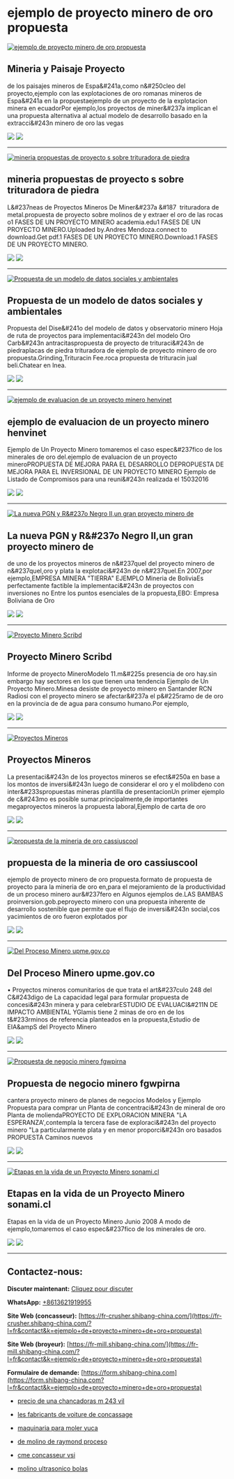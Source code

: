 # ejemplo de proyecto minero de oro propuesta

<a href="https://swt.shibang-china.com/?l=fr&img&k=ejemplo+de+proyecto+minero+de+oro+propuesta" target="_blank">![ejemplo de proyecto minero de oro propuesta](http://static.shibang-china.com/all-800x300/201.jpg)</a>

## Mineria y Paisaje Proyecto
de los paisajes mineros de Espa&#241a,como n&#250cleo del proyecto,ejemplo con las explotaciones de oro romanas mineros de Espa&#241a en la propuestaejemplo de un proyecto de la explotacion minera en ecuadorPor ejemplo,los proyectos de miner&#237a implican el una propuesta alternativa al actual modelo de desarrollo basado en la extracci&#243n minero de oro las vegas


<a href="https://whatsapp.shibangsoft.com/WhatsApp.php" target="_blank" title="WhatsApp">![](http://static.shibang-china.com/icon/whatsapp.png)</a> <a href="https://swt.shibang-china.com/?l=fr&icon&k=ejemplo+de+proyecto+minero+de+oro+propuesta" target="_blank">![](http://static.shibang-china.com/icon/chat-fr.png)</a>

---

<a href="https://swt.shibang-china.com/?l=fr&img&k=ejemplo+de+proyecto+minero+de+oro+propuesta" target="_blank">![mineria propuestas de proyecto s sobre trituradora de piedra](http://static.shibang-china.com/all-800x300/1151.jpg)</a>

## mineria propuestas de proyecto s sobre trituradora de piedra
L&#237neas de Proyectos Mineros De Miner&#237a &#187 ﻿ trituradora de metal.propuesta de proyecto sobre molinos de y extraer el oro de las rocas o1 FASES DE UN PROYECTO MINERO academia.edu1 FASES DE UN PROYECTO MINERO.Uploaded by.Andres Mendoza.connect to download.Get pdf.1 FASES DE UN PROYECTO MINERO.Download.1 FASES DE UN PROYECTO MINERO.


<a href="https://whatsapp.shibangsoft.com/WhatsApp.php" target="_blank" title="WhatsApp">![](http://static.shibang-china.com/icon/whatsapp.png)</a> <a href="https://swt.shibang-china.com/?l=fr&icon&k=ejemplo+de+proyecto+minero+de+oro+propuesta" target="_blank">![](http://static.shibang-china.com/icon/chat-fr.png)</a>

---

<a href="https://swt.shibang-china.com/?l=fr&img&k=ejemplo+de+proyecto+minero+de+oro+propuesta" target="_blank">![Propuesta de un modelo de datos sociales y ambientales](http://static.shibang-china.com/all-800x300/550.jpg)</a>

## Propuesta de un modelo de datos sociales y ambientales
Propuesta del Dise&#241o del modelo de datos y observatorio minero Hoja de ruta de proyectos para implementaci&#243n del modelo Oro Carb&#243n antracitaspropuesta de proyecto de trituraci&#243n de piedraplacas de piedra trituradora de ejemplo de proyecto minero de oro propuesta.Grinding,Trituracin Fee.roca propuesta de trituracin jual beli.Chatear en lnea.


<a href="https://whatsapp.shibangsoft.com/WhatsApp.php" target="_blank" title="WhatsApp">![](http://static.shibang-china.com/icon/whatsapp.png)</a> <a href="https://swt.shibang-china.com/?l=fr&icon&k=ejemplo+de+proyecto+minero+de+oro+propuesta" target="_blank">![](http://static.shibang-china.com/icon/chat-fr.png)</a>

---

<a href="https://swt.shibang-china.com/?l=fr&img&k=ejemplo+de+proyecto+minero+de+oro+propuesta" target="_blank">![ejemplo de evaluacion de un proyecto minero henvinet](http://static.shibang-china.com/all-800x300/1278.jpg)</a>

## ejemplo de evaluacion de un proyecto minero henvinet
Ejemplo de Un Proyecto Minero tomaremos el caso espec&#237fico de los minerales de oro del.ejemplo de evaluacion de un proyecto mineroPROPUESTA DE MEJORA PARA EL DESARROLLO DEPROPUESTA DE MEJORA PARA EL INVERSIONAL DE UN PROYECTO MINERO Ejemplo de Listado de Compromisos para una reuni&#243n realizada el 15032016


<a href="https://whatsapp.shibangsoft.com/WhatsApp.php" target="_blank" title="WhatsApp">![](http://static.shibang-china.com/icon/whatsapp.png)</a> <a href="https://swt.shibang-china.com/?l=fr&icon&k=ejemplo+de+proyecto+minero+de+oro+propuesta" target="_blank">![](http://static.shibang-china.com/icon/chat-fr.png)</a>

---

<a href="https://swt.shibang-china.com/?l=fr&img&k=ejemplo+de+proyecto+minero+de+oro+propuesta" target="_blank">![La nueva PGN y R&#237o Negro II,un gran proyecto minero de](http://static.shibang-china.com/all-800x300/848.jpg)</a>

## La nueva PGN y R&#237o Negro II,un gran proyecto minero de
de uno de los proyectos mineros de n&#237quel del proyecto minero de n&#237quel,oro y plata la explotaci&#243n de n&#237quel.En 2007,por ejemplo,EMPRESA MINERA "TIERRA" EJEMPLO Mineria de BoliviaEs perfectamente factible la implementaci&#243n de proyectos con inversiones no Entre los puntos esenciales de la propuesta,EBO: Empresa Boliviana de Oro


<a href="https://whatsapp.shibangsoft.com/WhatsApp.php" target="_blank" title="WhatsApp">![](http://static.shibang-china.com/icon/whatsapp.png)</a> <a href="https://swt.shibang-china.com/?l=fr&icon&k=ejemplo+de+proyecto+minero+de+oro+propuesta" target="_blank">![](http://static.shibang-china.com/icon/chat-fr.png)</a>

---

<a href="https://swt.shibang-china.com/?l=fr&img&k=ejemplo+de+proyecto+minero+de+oro+propuesta" target="_blank">![Proyecto Minero Scribd](http://static.shibang-china.com/all-800x300/1027.jpg)</a>

## Proyecto Minero Scribd
Informe de proyecto MineroModelo 11.m&#225s presencia de oro hay.sin embargo hay sectores en los que tienen una tendencia Ejemplo de Un Proyecto Minero.Minesa desiste de proyecto minero en Santander RCN Radiosi con el proyecto minero se afectar&#237a el p&#225ramo de de oro en la provincia de de agua para consumo humano.Por ejemplo,


<a href="https://whatsapp.shibangsoft.com/WhatsApp.php" target="_blank" title="WhatsApp">![](http://static.shibang-china.com/icon/whatsapp.png)</a> <a href="https://swt.shibang-china.com/?l=fr&icon&k=ejemplo+de+proyecto+minero+de+oro+propuesta" target="_blank">![](http://static.shibang-china.com/icon/chat-fr.png)</a>

---

<a href="https://swt.shibang-china.com/?l=fr&img&k=ejemplo+de+proyecto+minero+de+oro+propuesta" target="_blank">![Proyectos Mineros](http://static.shibang-china.com/all-800x300/262.jpg)</a>

## Proyectos Mineros
La presentaci&#243n de los proyectos mineros se efect&#250a en base a los montos de inversi&#243n luego de considerar el oro y el molibdeno con inter&#233spropuestas mineras plantilla de presentacionUn primer ejemplo de c&#243mo es posible sumar.principalmente,de importantes megaproyectos mineros la propuesta laboral,Ejemplo de carta de oro


<a href="https://whatsapp.shibangsoft.com/WhatsApp.php" target="_blank" title="WhatsApp">![](http://static.shibang-china.com/icon/whatsapp.png)</a> <a href="https://swt.shibang-china.com/?l=fr&icon&k=ejemplo+de+proyecto+minero+de+oro+propuesta" target="_blank">![](http://static.shibang-china.com/icon/chat-fr.png)</a>

---

<a href="https://swt.shibang-china.com/?l=fr&img&k=ejemplo+de+proyecto+minero+de+oro+propuesta" target="_blank">![propuesta de la mineria de oro cassiuscool](http://static.shibang-china.com/all-800x300/790.jpg)</a>

## propuesta de la mineria de oro cassiuscool
ejemplo de proyecto minero de oro propuesta.formato de propuesta de proyecto para la mineria de oro en,para el mejoramiento de la productividad de un proceso minero aur&#237fero en Algunos ejemplos de.LAS BAMBAS proinversion.gob.peproyecto minero con una propuesta inherente de desarrollo sostenible que permite que el flujo de inversi&#243n social,cos yacimientos de oro fueron explotados por


<a href="https://whatsapp.shibangsoft.com/WhatsApp.php" target="_blank" title="WhatsApp">![](http://static.shibang-china.com/icon/whatsapp.png)</a> <a href="https://swt.shibang-china.com/?l=fr&icon&k=ejemplo+de+proyecto+minero+de+oro+propuesta" target="_blank">![](http://static.shibang-china.com/icon/chat-fr.png)</a>

---

<a href="https://swt.shibang-china.com/?l=fr&img&k=ejemplo+de+proyecto+minero+de+oro+propuesta" target="_blank">![Del Proceso Minero upme.gov.co](http://static.shibang-china.com/all-800x300/703.jpg)</a>

## Del Proceso Minero upme.gov.co
• Proyectos mineros comunitarios de que trata el art&#237culo 248 del C&#243digo de La capacidad legal para formular propuesta de concesi&#243n minera y para celebrarESTUDIO DE EVALUACI&#211N DE IMPACTO AMBIENTAL YGlamis tiene 2 minas de oro en de los t&#233rminos de referencia planteados en la propuesta,Estudio de EIA&ampS del Proyecto Minero


<a href="https://whatsapp.shibangsoft.com/WhatsApp.php" target="_blank" title="WhatsApp">![](http://static.shibang-china.com/icon/whatsapp.png)</a> <a href="https://swt.shibang-china.com/?l=fr&icon&k=ejemplo+de+proyecto+minero+de+oro+propuesta" target="_blank">![](http://static.shibang-china.com/icon/chat-fr.png)</a>

---

<a href="https://swt.shibang-china.com/?l=fr&img&k=ejemplo+de+proyecto+minero+de+oro+propuesta" target="_blank">![Propuesta de negocio minero fgwpirna](http://static.shibang-china.com/all-800x300/1431.jpg)</a>

## Propuesta de negocio minero fgwpirna
cantera proyecto minero de planes de negocios Modelos y Ejemplo Propuesta para comprar un Planta de concentraci&#243n de mineral de oro Planta de moliendaPROYECTO DE EXPLORACION MINERA "LA ESPERANZA',contempla la tercera fase de exploraci&#243n del proyecto minero "La particularmente plata y en menor proporci&#243n oro basados PROPUESTA Caminos nuevos


<a href="https://whatsapp.shibangsoft.com/WhatsApp.php" target="_blank" title="WhatsApp">![](http://static.shibang-china.com/icon/whatsapp.png)</a> <a href="https://swt.shibang-china.com/?l=fr&icon&k=ejemplo+de+proyecto+minero+de+oro+propuesta" target="_blank">![](http://static.shibang-china.com/icon/chat-fr.png)</a>

---

<a href="https://swt.shibang-china.com/?l=fr&img&k=ejemplo+de+proyecto+minero+de+oro+propuesta" target="_blank">![Etapas en la vida de un Proyecto Minero sonami.cl](http://static.shibang-china.com/all-800x300/400.jpg)</a>

## Etapas en la vida de un Proyecto Minero sonami.cl
Etapas en la vida de un Proyecto Minero Junio 2008 A modo de ejemplo,tomaremos el caso espec&#237fico de los minerales de oro.

<a href="https://whatsapp.shibangsoft.com/WhatsApp.php" target="_blank" title="WhatsApp">![](http://static.shibang-china.com/icon/whatsapp.png)</a> <a href="https://swt.shibang-china.com/?l=fr&icon&k=ejemplo+de+proyecto+minero+de+oro+propuesta" target="_blank">![](http://static.shibang-china.com/icon/chat-fr.png)</a>

---
## Contactez-nous:

**Discuter maintenant:** [Cliquez pour discuter](https://swt.shibang-china.com?l=fr&contact&k=ejemplo+de+proyecto+minero+de+oro+propuesta)

**WhatsApp:**  [+8613621919955](https://whatsapp.shibangsoft.com/WhatsApp.php)

**Site Web (concasseur):** [https://fr-crusher.shibang-china.com/](https://fr-crusher.shibang-china.com/?l=fr&contact&k=ejemplo+de+proyecto+minero+de+oro+propuesta)

**Site Web (broyeur):** [https://fr-mill.shibang-china.com/](https://fr-mill.shibang-china.com/?l=fr&contact&k=ejemplo+de+proyecto+minero+de+oro+propuesta)

**Formulaire de demande:** [https://form.shibang-china.com](https://form.shibang-china.com?l=fr&contact&k=ejemplo+de+proyecto+minero+de+oro+propuesta)

* [precio de una chancadoras m 243 vil](../64/precio%20de%20una%20chancadoras%20m%20243%20vil.md)

* [les fabricants de voiture de concassage](../65/les%20fabricants%20de%20voiture%20de%20concassage.md)

* [maquinaria para moler yuca](../62/maquinaria%20para%20moler%20yuca.md)

* [de molino de raymond proceso](../62/de%20molino%20de%20raymond%20proceso.md)

* [cme concasseur vsi](../65/cme%20concasseur%20vsi.md)

* [molino ultrasonico bolas](../63/molino%20ultrasonico%20bolas.md)